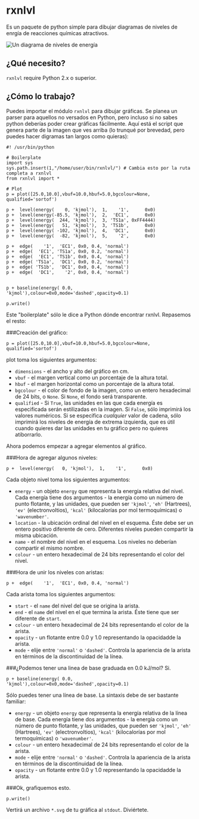 rxnlvl
======

Es un paquete de python simple para dibujar diagramas de niveles de enrgía de reacciones químicas atractivos.

![Un diagrama de niveles de energía](http://i.imgur.com/VMpnduy.png)

¿Qué necesito?
------
`rxnlvl` require Python 2.x o superior.

¿Cómo lo trabajo?
------
Puedes importar el módulo `rxnlvl` para dibujar gráficas. Se planea un parser para aquellos no versados en Python, pero incluso si no sabes python deberías poder crear gráficas fácilmente. Aquí está el script que genera parte de la imagen que ves arriba (lo trunqué por brevedad, pero puedes hacer digramas tan largos como quieras):

    #! /usr/bin/python
    
    # Boilerplate
    import sys
    sys.path.insert(1,"/home/user/bin/rxnlvl/") # Cambia esto por la ruta completa a rxnlvl
    from rxnlvl import *
    
    # Plot
    p = plot([25.0,10.0],vbuf=10.0,hbuf=5.0,bgcolour=None, qualified='sortof')
    
    p +  level(energy(    0, 'kjmol'),  1,    '1',      0x0) 
    p +  level(energy(-85.5, 'kjmol'),  2,  'EC1',      0x0)
    p +  level(energy(  244, 'kjmol'),  3, 'TS1a', 0xFF4444)
    p +  level(energy(   51, 'kjmol'),  3, 'TS1b',      0x0)
    p +  level(energy( -102, 'kjmol'),  4,  'DC1',      0x0)
    p +  level(energy(  -82, 'kjmol'),  5,    '2',      0x0)
    
    p +  edge(    '1',  'EC1', 0x0, 0.4, 'normal') 
    p +  edge(  'EC1', 'TS1a', 0x0, 0.2, 'normal') 
    p +  edge(  'EC1', 'TS1b', 0x0, 0.4, 'normal') 
    p +  edge( 'TS1a',  'DC1', 0x0, 0.2, 'normal') 
    p +  edge( 'TS1b',  'DC1', 0x0, 0.4, 'normal') 
    p +  edge(  'DC1',    '2', 0x0, 0.4, 'normal')
    
    
    p + baseline(energy( 0.0, 'kjmol'),colour=0x0,mode='dashed',opacity=0.1)
    
    p.write()


Este "boilerplate" sólo le dice a Python dónde encontrar rxnlvl. Repasemos el resto:

###Creación del gráfico:

    p = plot([25.0,10.0],vbuf=10.0,hbuf=5.0,bgcolour=None, qualified='sortof')
    
plot toma los siguientes argumentos:
- `dimensions` - el ancho y alto del gráfico en cm.
- `vbuf` - el margen vertical como un porcentaje de la altura total.
- `hbuf` - el margen horizontal como un porcentaje de la altura total.
- `bgcolour` - el color de fondo de la imagen, como un entero hexadecimal de 24 bits, o `None`. Si `None`, el fondo será transparente.
- `qualified` - Si `True`, las unidades en las que cada energía es especificada serán estilizadas en la imagen. Si `False`, sólo imprimirá los valores numéricos. Si se especifica *cualquier* valor de cadena, sólo imprimirá los niveles de energía de extrema izquierda, que es útil cuando quieres dar las unidades en tu gráfico pero no quieres atiborrarlo.

Ahora podemos empezar a agregar elementos al gráfico.

###Hora de agregar algunos niveles:

    p +  level(energy(   0, 'kjmol'),  1,    '1',      0x0)

Cada objeto nivel toma los siguientes argumentos:
- `energy` - un objeto `energy` que representa la energía relativa del nivel. Cada energía tiene dos argumentos - la energía como un número de punto flotante, y las unidades, que pueden ser `'kjmol'`, `'eh'` (Hartrees), `'ev'` (electronvoltios), `'kcal'` (kilocalorías por mol termoquímicas) o `'wavenumber'`.
- `location` - la ubicación ordinal del nivel en el esquema. Éste debe ser un entero positivo diferente de cero. Diferentes niveles pueden compartir la misma ubicación.
- `name` - el nombre del nivel en el esquema. Los niveles no deberían compartir el mismo nombre.
- `colour` - un entero hexadecimal de 24 bits representando el color del nivel.

###Hora de unir los niveles con aristas:

    p +  edge(    '1',  'EC1', 0x0, 0.4, 'normal')

Cada arista toma los siguientes argumentos:
- `start` - el `name` del nivel del que se origina la arista.
- `end` - el `name` del nivel en el que termina la arista. Éste tiene que ser diferente de `start`.
- `colour` - un entero hexadecimal de 24 bits representando el color de la arista.
- `opacity` - un flotante entre 0.0 y 1.0 representando la opacidadde la arista.
- `mode` - elije entre `'normal'` o `'dashed'`. Controla la apariencia de la arista en términos de la discontinuidad de la línea.

###¿Podemos tener una linea de base graduada en 0.0 kJ/mol? Si.

    p + baseline(energy( 0.0, 'kjmol'),colour=0x0,mode='dashed',opacity=0.1)

Sólo puedes tener una línea de base. La sintaxis debe de ser bastante familiar:
- `energy` - un objeto `energy` que representa la energía relativa de la línea de base. Cada energía tiene dos argumentos - la energía como un número de punto flotante, y las unidades, que pueden ser `'kjmol'`, `'eh'` (Hartrees), `'ev'` (electronvoltios), `'kcal'` (kilocalorías por mol termoquímicas) o `'wavenumber'`.
- `colour` - un entero hexadecimal de 24 bits representando el color de la arista.
- `mode` - elije entre `'normal'` o `'dashed'`. Controla la apariencia de la arista en términos de la discontinuidad de la línea.
- `opacity` - un flotante entre 0.0 y 1.0 representando la opacidadde la arista.

###Ok, grafiquemos esto.

    p.write()

Vertirá un archivo `*.svg` de tu gráfica al `stdout`. Diviértete.
